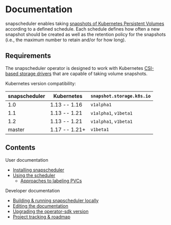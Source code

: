 # Documentation

snapscheduler enables taking [snapshots of Kubernetes Persistent
Volumes](https://kubernetes.io/docs/concepts/storage/volume-snapshots/)
according to a defined schedule. Each schedule defines how often a new snapshot
should be created as well as the retention policy for the snapshots (i.e., the
maximum number to retain and/or for how long).

## Requirements

The snapscheduler operator is designed to work with Kubernetes [CSI-based
storage
drivers](https://kubernetes.io/blog/2019/01/15/container-storage-interface-ga/)
that are capable of taking volume snapshots.

Kubernetes version compatibility:

| snapscheduler | Kubernetes    | `snapshot.storage.k8s.io` |
|---------------|---------------|---------------------------|
| 1.0           | 1.13 -- 1.16  | `v1alpha1`                |
| 1.1           | 1.13 -- 1.21  | `v1alpha1`, `v1beta1`     |
| 1.2           | 1.13 -- 1.21  | `v1alpha1`, `v1beta1`     |
| master        | 1.17 -- 1.21+ | `v1beta1`                 |

## Contents

User documentation

- [Installing snapscheduler](install.md)
- [Using the scheduler](usage.md)
  - [Approaches to labeling PVCs](labeling.md)

Developer documentation

- [Building & running snapscheduler locally](development.md)
- [Editing the documentation](docs.md)
- [Upgrading the operator-sdk version](sdk-upgrade.md)
- [Project tracking & roadmap](roadmap.md)
